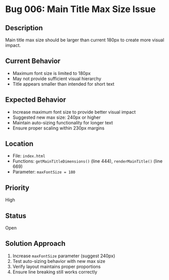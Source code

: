 # Bug 006: Main Title Max Size Issue

## Description
Main title max size should be larger than current 180px to create more visual impact.

## Current Behavior
- Maximum font size is limited to 180px
- May not provide sufficient visual hierarchy
- Title appears smaller than intended for short text

## Expected Behavior
- Increase maximum font size to provide better visual impact
- Suggested new max size: 240px or higher
- Maintain auto-sizing functionality for longer text
- Ensure proper scaling within 230px margins

## Location
- File: `index.html`
- Functions: `getMainTitleDimensions()` (line 444), `renderMainTitle()` (line 669)
- Parameter: `maxFontSize = 180`

## Priority
High

## Status
Open

## Solution Approach
1. Increase `maxFontSize` parameter (suggest 240px)
2. Test auto-sizing behavior with new max size
3. Verify layout maintains proper proportions
4. Ensure line breaking still works correctly